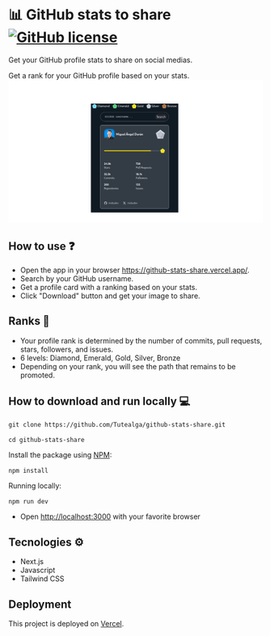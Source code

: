 # 📊 GitHub stats to share [![GitHub license](https://img.shields.io/badge/license-MIT-blue.svg)](https://github.com/tutealga/github-stats-share/LICENSE)
Get your GitHub profile stats to share on social medias. 

Get a rank for your GitHub profile based on your stats.
![github_stats_share](./app/gitstats.png)

## How to use ❓
- Open the app in your browser <a href="https://github-stats-share.vercel.app/" target="_blank">https://github-stats-share.vercel.app/</a>.
- Search by your GitHub username.
- Get a profile card with a ranking based on your stats.
- Click "Download" button and get your image to share.

## Ranks 👑
- Your profile rank is determined by the number of commits, pull requests, stars, followers, and issues.
- 6 levels: Diamond, Emerald, Gold, Silver, Bronze
- Depending on your rank, you will see the path that remains to be promoted. 

## How to download and run locally 💻
```
git clone https://github.com/Tutealga/github-stats-share.git
```
```
cd github-stats-share
```
Install the package using [NPM](https://nodejs.org/en/):
```
npm install
```
Running locally:
```
npm run dev
```
- Open <a href="http://localhost:3000" target="_blank">http://localhost:3000</a> with your favorite browser

## Tecnologies ⚙️
- Next.js
- Javascript
- Tailwind CSS

## Deployment

This project is deployed on [Vercel](https://vercel.com/).

